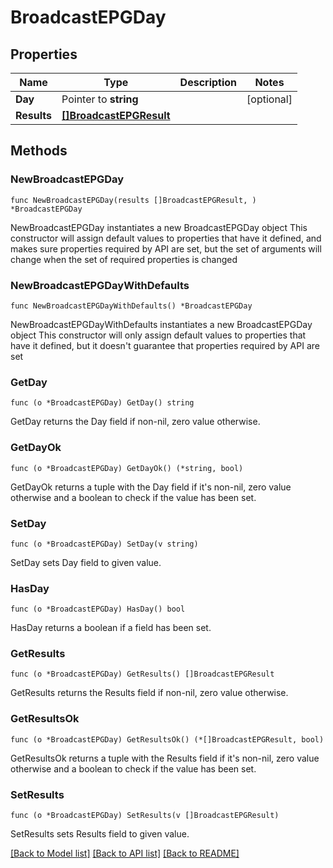 # BroadcastEPGDay

## Properties

Name | Type | Description | Notes
------------ | ------------- | ------------- | -------------
**Day** | Pointer to **string** |  | [optional] 
**Results** | [**[]BroadcastEPGResult**](BroadcastEPGResult.md) |  | 

## Methods

### NewBroadcastEPGDay

`func NewBroadcastEPGDay(results []BroadcastEPGResult, ) *BroadcastEPGDay`

NewBroadcastEPGDay instantiates a new BroadcastEPGDay object
This constructor will assign default values to properties that have it defined,
and makes sure properties required by API are set, but the set of arguments
will change when the set of required properties is changed

### NewBroadcastEPGDayWithDefaults

`func NewBroadcastEPGDayWithDefaults() *BroadcastEPGDay`

NewBroadcastEPGDayWithDefaults instantiates a new BroadcastEPGDay object
This constructor will only assign default values to properties that have it defined,
but it doesn't guarantee that properties required by API are set

### GetDay

`func (o *BroadcastEPGDay) GetDay() string`

GetDay returns the Day field if non-nil, zero value otherwise.

### GetDayOk

`func (o *BroadcastEPGDay) GetDayOk() (*string, bool)`

GetDayOk returns a tuple with the Day field if it's non-nil, zero value otherwise
and a boolean to check if the value has been set.

### SetDay

`func (o *BroadcastEPGDay) SetDay(v string)`

SetDay sets Day field to given value.

### HasDay

`func (o *BroadcastEPGDay) HasDay() bool`

HasDay returns a boolean if a field has been set.

### GetResults

`func (o *BroadcastEPGDay) GetResults() []BroadcastEPGResult`

GetResults returns the Results field if non-nil, zero value otherwise.

### GetResultsOk

`func (o *BroadcastEPGDay) GetResultsOk() (*[]BroadcastEPGResult, bool)`

GetResultsOk returns a tuple with the Results field if it's non-nil, zero value otherwise
and a boolean to check if the value has been set.

### SetResults

`func (o *BroadcastEPGDay) SetResults(v []BroadcastEPGResult)`

SetResults sets Results field to given value.



[[Back to Model list]](../README.md#documentation-for-models) [[Back to API list]](../README.md#documentation-for-api-endpoints) [[Back to README]](../README.md)


